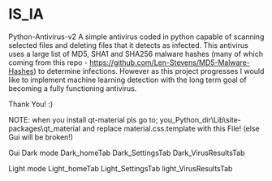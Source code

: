 # IS_IA

Python-Antivirus-v2
A simple antivirus coded in python capable of scanning selected files and deleting files that it detects as infected. This antivirus uses a large list of MD5, SHA1 and SHA256 malware hashes (many of which coming from this repo - https://github.com/Len-Stevens/MD5-Malware-Hashes) to determine infections. However as this project progresses I would like to implement machine learning detection with the long term goal of becoming a fully functioning antivirus.

Thank You! :)

NOTE:
when you install qt-material pls go to; you_Python_dir\Lib\site-packages\qt_material and replace material.css.template with this File! (else Gui will be broken!)

Gui
Dark mode
Dark_homeTab Dark_SettingsTab Dark_VirusResultsTab

Light mode
Light_homeTab Light_SettingsTab light_VirusResultsTab
